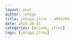 ```yaml
---
layout: post
author: jotego
title: jotego.jtroc - e00420d
date: 2025-10-31
categories: [Arcade, jtroc]
tags: [jotego.jtroc]
---
```


